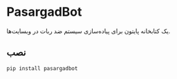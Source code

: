 # PasargadBot
یک کتابخانه پایتون برای پیاده‌سازی سیستم ضد ربات در وبسایت‌ها.

## نصب
```bash
pip install pasargadbot